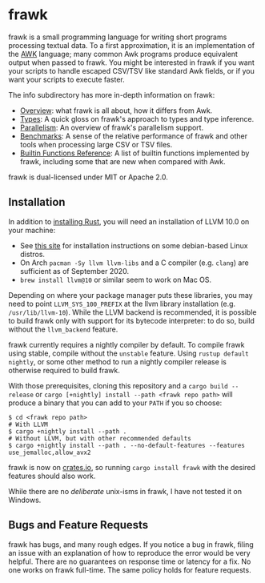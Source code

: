# frawk

frawk is a small programming language for writing short programs processing
textual data. To a first approximation, it is an implementation of the
[AWK](https://en.wikipedia.org/wiki/AWK) language; many common Awk programs
produce equivalent output when passed to frawk. You might be interested in frawk
if you want your scripts to handle escaped CSV/TSV like standard Awk fields, or
if you want your scripts to execute faster.

The info subdirectory has more in-depth information on frawk:

* [Overview](https://github.com/ezrosent/frawk/blob/master/info/overview.md):
  what frawk is all about, how it differs from Awk.
* [Types](https://github.com/ezrosent/frawk/blob/master/info/types.md): A
  quick gloss on frawk's approach to types and type inference.
* [Parallelism](https://github.com/ezrosent/frawk/blob/master/info/parallelism.md):
  An overview of frawk's parallelism support.
* [Benchmarks](https://github.com/ezrosent/frawk/blob/master/info/performance.md):
  A sense of the relative performance of frawk and other tools when processing
  large CSV or TSV files.
* [Builtin Functions Reference](https://github.com/ezrosent/frawk/blob/master/info/reference.md):
  A list of builtin functions implemented by frawk, including some that are new
  when compared with Awk.

frawk is dual-licensed under MIT or Apache 2.0.

## Installation

In addition to [installing Rust](https://rustup.rs/), you will need an
installation of LLVM 10.0 on your machine: 

* See [this site](https://apt.llvm.org/) for installation instructions on some debian-based Linux distros.
* On Arch `pacman -Sy llvm llvm-libs` and a C compiler (e.g. `clang`) are sufficient as of September 2020.
* `brew install llvm@10` or similar seem to work on Mac OS.

Depending on where your package manager puts these libraries, you may need to
point `LLVM_SYS_100_PREFIX` at the llvm library installation (e.g.
`/usr/lib/llvm-10`). While the LLVM backend is recommended, it is possible to
build frawk only with support for its bytecode interpreter: to do so, build
without the `llvm_backend` feature.

frawk currently requires a nightly compiler by default. To compile frawk using stable,
compile without the `unstable` feature. Using `rustup default nightly`, or some other
method to run a nightly compiler release is otherwise required to build frawk.

With those prerequisites, cloning this repository and a `cargo build --release`
or `cargo [+nightly] install --path <frawk repo path>` will produce a binary that you can
add to your `PATH` if you so choose:

```
$ cd <frawk repo path>
# With LLVM
$ cargo +nightly install --path .
# Without LLVM, but with other recommended defaults
$ cargo +nightly install --path . --no-default-features --features use_jemalloc,allow_avx2 
```

frawk is now on [crates.io](https://crates.io/crates/frawk), so running 
`cargo install frawk` with the desired features should also work.

While there are no _deliberate_ unix-isms in frawk, I have not tested it on Windows.

## Bugs and Feature Requests

frawk has bugs, and many rough edges. If you notice a bug in frawk, filing an issue
with an explanation of how to reproduce the error would be very helpful. There are
no guarantees on response time or latency for a fix. No one works on frawk full-time.
The same policy holds for feature requests.
